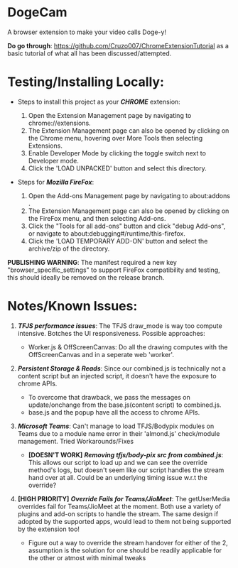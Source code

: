 # DogeCam
 A browser extension to make your video calls Doge-y!

 **Do go through**: https://github.com/Cruzo007/ChromeExtensionTutorial as a basic tutorial of what all has been discussed/attempted.


# Testing/Installing Locally:

* Steps to install this project as your **_CHROME_** extension:
  1. Open the Extension Management page by navigating to chrome://extensions.
  2. The Extension Management page can also be opened by clicking on the Chrome menu, hovering over More Tools then selecting Extensions.  
  3. Enable Developer Mode by clicking the toggle switch next to Developer mode.
  4. Click the 'LOAD UNPACKED' button and select this directory.

* Steps for **_Mozilla FireFox_**:
  1. Open the Add-ons Management page by navigating to about:addons .
  2. The Extension Management page can also be opened by clicking on the FireFox menu, and then selecting Add-ons.  
  3. Click the "Tools for all add-ons" button and click "debug Add-ons", or navigate to about:debugging#/runtime/this-firefox.
  4. Click the 'LOAD TEMPORARY ADD-ON' button and select the archive/zip of the directory.
 
 **PUBLISHING WARNING**: The manifest required a new key "browser_specific_settings" to support FireFox compatibility and testing, this should ideally be removed on the release branch.


# Notes/Known Issues:

1. _**TFJS performance issues**_: The TFJS draw_mode is way too compute intensive. Botches the UI responsiveness. Possible approaches:
    * Worker.js & OffScreenCanvas: Do all the drawing computes with the OffScreenCanvas and in a seperate web 'worker'.
  
2. _**Persistent Storage & Reads**_: Since our combined.js is technically not a content script but an injected script, it doesn't have the exposure to chrome APIs.
    * To overcome that drawback, we pass the messages on update/onchange from the base.js(content script) to combined.js.
    * base.js and the popup have all the access to chrome APIs.

3. _**Microsoft Teams**_: Can't manage to load TFJS/Bodypix modules on Teams due to a module name error in their 'almond.js' check/module management. Tried Workarounds/Fixes 
    * **[DOESN'T WORK]** _**Removing tfjs/body-pix src from combined.js**_: This allows our script to load up and we can see the override method's logs, but doesn't seem like our script handles the stream hand over at all. Could be an underlying timing issue w.r.t the override?
    
4. **[HIGH PRIORITY]** _**Override Fails for Teams/JioMeet**_: The getUserMedia overrides fail for Teams/JioMeet at the moment. Both use a variety of plugins and add-on scripts to handle the stream. The same design if adopted by the supported apps, would lead to them not being supported by the extension too!
    * Figure out a way to override the stream handover for either of the 2, assumption is the solution for one should be readily applicable for the other or atmost with minimal tweaks

